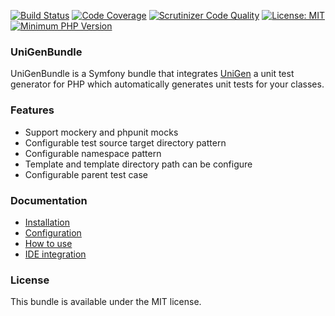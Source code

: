 [![Build Status](https://travis-ci.org/unigen/unigen.svg?branch=master)](https://travis-ci.org/unigen/unigen-bundle)
[![Code Coverage](https://scrutinizer-ci.com/g/unigen/unigen/badges/coverage.png?b=master)](https://scrutinizer-ci.com/g/unigen/unigen/?branch=master)
[![Scrutinizer Code Quality](https://scrutinizer-ci.com/g/unigen/unigen-bundle/badges/quality-score.png?b=master)](https://scrutinizer-ci.com/g/unigen/unigen-bundle/?branch=master)
[![License: MIT](https://img.shields.io/badge/License-MIT-blue.svg)](https://opensource.org/licenses/MIT)
[![Minimum PHP Version](http://img.shields.io/badge/php-%3E%3D%207.0-8892BF.svg)](https://php.net/)

### UniGenBundle
UniGenBundle is a Symfony bundle that integrates [UniGen](https://github.com/unigen/unigen) a unit test generator for PHP which automatically generates unit tests for your classes.

### Features

* Support mockery and phpunit mocks
* Configurable test source target directory pattern
* Configurable namespace pattern
* Template and template directory path can be configure
* Configurable parent test case

### Documentation

* [Installation](Resources/doc/1-installation.md)
* [Configuration](Resources/doc/2-configuration.md)
* [How to use](Resources/doc/3-how-to-use.md)
* [IDE integration](Resources/doc/4-integration.md)

### License
This bundle is available under the MIT license.



